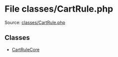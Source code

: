 File classes/CartRule.php
=========

Source: [classes/CartRule.php](https://github.com/PrestaShop/PrestaShop/blob/1.6.1.0/classes/CartRule.php)


Classes
-------

* [CartRuleCore](class.CartRuleCore.md)

